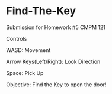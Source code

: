 # Find-The-Key
Submission for Homework #5 CMPM 121

Controls

WASD: Movement

Arrow Keys(Left/Right): Look Direction

Space: Pick Up

Objective: Find the Key to open the door!
